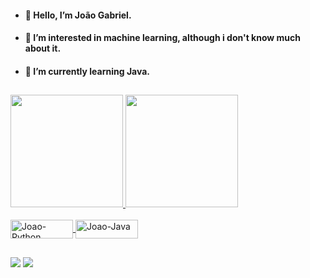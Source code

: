 - <h4>👋 Hello, I’m João Gabriel.</h4>
- <h4>👀 I’m interested in machine learning, although i don't know much about it.</h4>
- <h4> 🌱 I’m currently learning Java.</h4>

  
##

 <div>
  <a href="https://github.com/Joao-Gabriel-NSilva">
  <img height="180em" src="https://github-readme-stats.vercel.app/api?username=Joao-Gabriel-NSilva&show_icons=true&theme=radical&include_all_commits=true&count_private=true&custom_title=João Gabriel's GitHub stats"/>
  <img height="180em" src="https://github-readme-stats.vercel.app/api/top-langs/?username=Joao-Gabriel-NSilva&langs_count=7&theme=radical"/>
</div>
  
<div style="display: inline_block"><br>
  <img align="center" alt="Joao-Python" height="30" width="100" src="https://img.shields.io/badge/Python-3776AB?style=for-the-badge&logo=python&logoColor=white">
  <img align="center" alt="Joao-Java" height="30" width="100" src="https://img.shields.io/badge/Java-ED8B00?style=for-the-badge&logo=java&logoColor=white">
</div> 
  
##
  
<div> 
  <a href="https://www.instagram.com/jgabriel10x" target="_blank"><img src="https://img.shields.io/badge/-Instagram-%23E4405F?style=for-the-badge&logo=instagram&logoColor=white" target="_blank"></a>
  <a href="https://www.linkedin.com/in/joaogabriel1604/" target="_blank"><img src="https://img.shields.io/badge/-LinkedIn-%230077B5?style=for-the-badge&logo=linkedin&logoColor=white" target="_blank"></a> 

</div>

